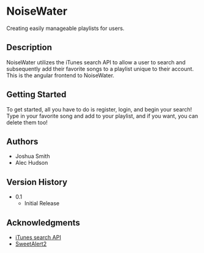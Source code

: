 # NoiseWater

Creating easily manageable playlists for users.

## Description

NoiseWater utilizes the iTunes search API to allow a user to search and subsequently add their favorite songs to a playlist unique to their account. This is the angular frontend to NoiseWater.

## Getting Started
To get started, all you have to do is register, login, and begin your search! Type in your favorite song and add to your playlist, and if you want, you can delete them too!

## Authors

* Joshua Smith 
* Alec Hudson

## Version History

* 0.1
    * Initial Release


## Acknowledgments

* [iTunes search API](https://developer.apple.com/library/archive/documentation/AudioVideo/Conceptual/iTuneSearchAPI/index.html)
* [SweetAlert2](https://sweetalert2.github.io/)

